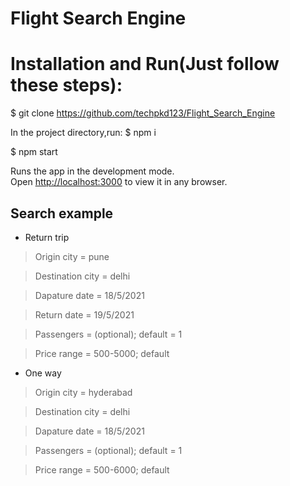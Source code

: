 # Flight Search Engine 


# Installation and Run(Just follow these steps):


$ git clone https://github.com/techpkd123/Flight_Search_Engine

In the project directory,run:
$ npm i

$ npm start

Runs the app in the development mode.<br>
Open [http://localhost:3000](http://localhost:3000) to view it in any browser.


## Search example

- Return trip

> Origin city         = pune

> Destination city    = delhi

> Dapature date       = 18/5/2021

> Return date         = 19/5/2021

> Passengers          = (optional); default = 1

> Price range         = 500-5000; default



- One way

> Origin city         = hyderabad

> Destination city    = delhi

> Dapature date       = 18/5/2021

> Passengers          = (optional); default = 1

> Price range         = 500-6000; default

